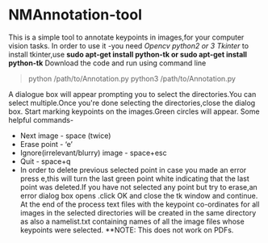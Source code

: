 # NMAnnotation-tool
This is a simple tool to annotate keypoints in images,for your computer vision tasks.
In order to use it -you need *Opencv python2 or 3 Tkinter*
to install tkinter,use
**sudo apt-get install python-tk or
sudo apt-get install python-tk**
Download the code and run using command line
> python /path/to/Annotation.py 
> python3 /path/to/Annotation.py 

A dialogue box will appear prompting you to select the directories.You can select multiple.Once you're done selecting the directories,close the dialog box.
Start marking keypoints on the images.Green circles will appear.
Some helpful commands-
* Next image - space (twice)
* Erase point - ‘e’
* Ignore(irrelevant/blurry) image - space+esc
* Quit - space+q
* In order to delete previous selected point in case you made an error press e,this will turn the last green point white indicating that the last point was deleted.If you have not selected any point but try to erase,an error dialog box opens .click OK and close the tk window and continue.
At the end of the process text files with the keypoint co-ordinates for all images in the selected directories will be created in the same directory as also a namelist.txt containing names of all the image files whose keypoints were selected.
**NOTE: This does not work on PDFs.
